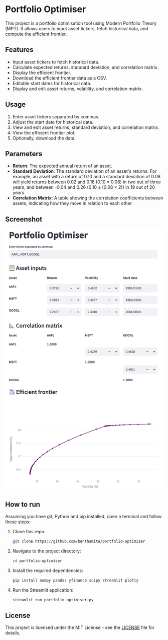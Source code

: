 # Portfolio Optimiser

This project is a portfolio optimisation tool using Modern Portfolio Theory (MPT). It allows users to input asset tickers, fetch historical data, and compute the efficient frontier.

## Features

- Input asset tickers to fetch historical data.
- Calculate expected returns, standard deviation, and correlation matrix.
- Display the efficient frontier.
- Download the efficient frontier data as a CSV.
- Editable start dates for historical data.
- Display and edit asset returns, volatility, and correlation matrix.

## Usage

1. Enter asset tickers separated by commas.
2. Adjust the start date for historical data.
3. View and edit asset returns, standard deviation, and correlation matrix.
4. View the efficient frontier plot.
5. Optionally, download the data.

## Parameters

- **Return**: The expected annual return of an asset.
- **Standard Deviation**: The standard deviation of an asset's returns. For example, an asset with a return of 0.10 and a standard deviation of 0.08 will yield returns between 0.02 and 0.18 (0.10 ± 0.08) in two out of three years, and between -0.04 and 0.26 (0.10 ± (0.08 × 2)) in 19 out of 20 years.
- **Correlation Matrix**: A table showing the correlation coefficients between assets, indicating how they move in relation to each other.

## Screenshot

![](./Screenshot.png)

## How to run

Assuming you have git, Python and pip installed, open a terminal and follow these steps:

1. Clone this repo:
   ```bash
   git clone https://github.com/benthamite/portfolio-optimiser
   ```
2. Navigate to the project directory:
   ```bash
   cd portfolio-optimiser
   ```
3. Install the required dependencies:
   ```bash
   pip install numpy pandas yfinance scipy streamlit plotly
   ```
4. Run the Streamlit application:
   ```bash
   streamlit run portfolio_optimiser.py
   ```

## License

This project is licensed under the MIT License - see the [LICENSE](LICENSE) file for details.
